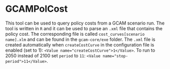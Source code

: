 # GCAMPolCost
This tool can be used to query policy costs from a GCAM scenario run. The tool is written in `R` and it can be used to parse an `.xml` file that contains the policy cost. The corresponding file is called `cost_curves[scenario name].xlm` and can be found in the `gcam-core/exe` folder. The `.xml` file is created automatically when `createCostCurve` in the configuration file is enabled (set to 1): `<Value name="createCostCurve">1</Value>`. To run to 2050 instead of 2100 set `period` to `11`: `<Value name="stop-period">11</Value>`.
